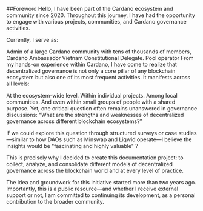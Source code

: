 ##Foreword
Hello, I have been part of the Cardano ecosystem and community since 2020. Throughout this journey, I have had the opportunity to engage with various projects, communities, and Cardano governance activities.

Currently, I serve as:

Admin of a large Cardano community with tens of thousands of members,
Cardano Ambassador
Vietnam Constitutional Delegate.
Pool operator
From my hands-on experience within Cardano, I have come to realize that decentralized governance is not only a core pillar of any blockchain ecosystem but also one of its most frequent activities. It manifests across all levels:

At the ecosystem-wide level.
Within individual projects.
Among local communities.
And even within small groups of people with a shared purpose.
Yet, one critical question often remains unanswered in governance discussions:
“What are the strengths and weaknesses of decentralized governance across different blockchain ecosystems?”

If we could explore this question through structured surveys or case studies—similar to how DAOs such as Minswap and Liqwid operate—I believe the insights would be "fascinating and highly valuable" ?

This is precisely why I decided to create this documentation project: to collect, analyze, and consolidate different models of decentralized governance across the blockchain world and at every level of practice.

The idea and groundwork for this initiative started more than two years ago. Importantly, this is a public resource—and whether I receive external support or not, I am committed to continuing its development, as a personal contribution to the broader community.
